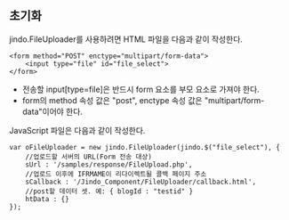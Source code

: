## 초기화

jindo.FileUploader를 사용하려면 HTML 파일을 다음과 같이 작성한다.
```
<form method="POST" enctype="multipart/form-data">
    <input type="file" id="file_select">
</form>
```

*   전송할 input[type=file]은 반드시 form 요소를 부모 요소로 가져야 한다.
*   form의 method 속성 값은 &quot;post&quot;, enctype 속성 값은 &quot;multipart/form-data&quot;이어야 한다.

JavaScript 파일은 다음과 같이 작성한다.
```
var oFileUploader = new jindo.FileUploader(jindo.$("file_select"), {
    //업로드할 서버의 URL(Form 전송 대상)
    sUrl : '/samples/response/FileUpload.php',
    //업로드 이후에 IFRMAME이 리다이렉트될 콜백 페이지 주소
    sCallback : '/Jindo_Component/FileUploader/callback.html',
    //post할 데이터 셋. 예: { blogId : "testid" }
    htData : {}
});
```
